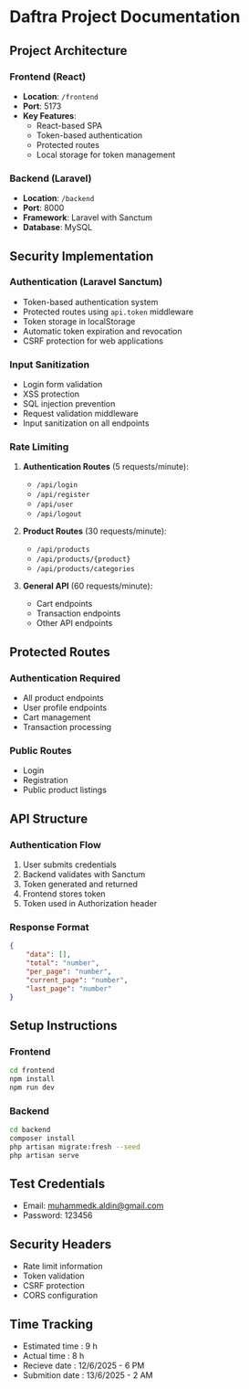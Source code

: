 # Daftra Project Documentation

## Project Architecture

### Frontend (React)
- **Location**: `/frontend`
- **Port**: 5173
- **Key Features**:
  - React-based SPA
  - Token-based authentication
  - Protected routes
  - Local storage for token management

### Backend (Laravel)
- **Location**: `/backend`
- **Port**: 8000
- **Framework**: Laravel with Sanctum
- **Database**: MySQL

## Security Implementation

### Authentication (Laravel Sanctum)
- Token-based authentication system
- Protected routes using `api.token` middleware
- Token storage in localStorage
- Automatic token expiration and revocation
- CSRF protection for web applications

### Input Sanitization
- Login form validation
- XSS protection
- SQL injection prevention
- Request validation middleware
- Input sanitization on all endpoints

### Rate Limiting
1. **Authentication Routes** (5 requests/minute):
   - `/api/login`
   - `/api/register`
   - `/api/user`
   - `/api/logout`

2. **Product Routes** (30 requests/minute):
   - `/api/products`
   - `/api/products/{product}`
   - `/api/products/categories`

3. **General API** (60 requests/minute):
   - Cart endpoints
   - Transaction endpoints
   - Other API endpoints

## Protected Routes

### Authentication Required
- All product endpoints
- User profile endpoints
- Cart management
- Transaction processing

### Public Routes
- Login
- Registration
- Public product listings

## API Structure

### Authentication Flow
1. User submits credentials
2. Backend validates with Sanctum
3. Token generated and returned
4. Frontend stores token
5. Token used in Authorization header

### Response Format
```json
{
    "data": [],
    "total": "number",
    "per_page": "number",
    "current_page": "number",
    "last_page": "number"
}
```

## Setup Instructions

### Frontend 
```bash
cd frontend
npm install
npm run dev
```

### Backend
```bash
cd backend
composer install
php artisan migrate:fresh --seed
php artisan serve
```

## Test Credentials
- Email: muhammedk.aldin@gmail.com
- Password: 123456

## Security Headers
- Rate limit information
- Token validation
- CSRF protection
- CORS configuration

## Time Tracking
- Estimated time : 9 h
- Actual time : 8 h
- Recieve date : 12/6/2025 - 6 PM
- Submition date : 13/6/2025 - 2 AM 